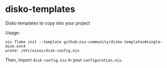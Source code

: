 # disko-templates

Disko templates to copy into your project

Usage:

```
nix flake init --template github:nix-community/disko-templates#single-disk-ext4
wrote: /etc/nixos/disk-config.nix
```

Then, import `disk-config.nix` in your `configuration.nix`.
